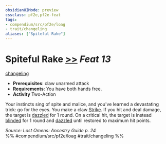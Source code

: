 ```yaml
---
obsidianUIMode: preview
cssclass: pf2e,pf2e-feat
tags:
- compendium/src/pf2e/loag
- trait/changeling
aliases: ["Spiteful Rake"]
---
```

# Spiteful Rake  [>>](rules/core-rulebook/chapter-9-playing-the-game.md#Actions "Two-Action") *Feat 13*  
[changeling](rules/traits/changeling-b1.md)  

- **Prerequisites**: claw unarmed attack
- **Requirements**: You have both hands free.
- **Activity** Two-Action

Your instincts sing of spite and malice, and you've learned a devastating trick: go for the eyes. You make a claw [Strike](rules/actions/strike.md). If you hit and deal damage, the target is [dazzled](rules/conditions.md#Dazzled) for 1 round. On a critical hit, the target is instead [blinded](rules/conditions.md#Blinded) for 1 round and [dazzled](rules/conditions.md#Dazzled) until restored to maximum hit points.

*Source: Lost Omens: Ancestry Guide p. 24*  
%% #compendium/src/pf2e/loag #trait/changeling %%